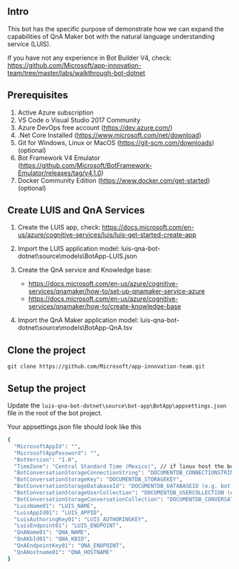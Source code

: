 ## Intro

This bot has the specific purpose of demonstrate how we can expand the capabilities of QnA Maker bot with the natural language understanding service (LUIS).

If you have not any experience in Bot Builder V4, check: https://github.com/Microsoft/app-innovation-team/tree/master/labs/walkthrough-bot-dotnet

## Prerequisites

1. Active Azure subscription
2. VS Code o Visual Studio 2017 Community
3. Azure DevOps free account (https://dev.azure.com/)
4. .Net Core Installed (https://www.microsoft.com/net/download)
5. Git for Windows, Linux or MacOS (https://git-scm.com/downloads) (optional)
6. Bot Framework V4 Emulator (https://github.com/Microsoft/BotFramework-Emulator/releases/tag/v4.1.0)
7. Docker Community Edition (https://www.docker.com/get-started) (optional)

## Create LUIS and QnA Services

1. Create the LUIS app, check: https://docs.microsoft.com/en-us/azure/cognitive-services/luis/luis-get-started-create-app

2. Import the LUIS application model: luis-qna-bot-dotnet\source\models\BotApp-LUIS.json

3. Create the QnA service and Knowledge base: 
    - https://docs.microsoft.com/en-us/azure/cognitive-services/qnamaker/how-to/set-up-qnamaker-service-azure
    - https://docs.microsoft.com/en-us/azure/cognitive-services/qnamaker/how-to/create-knowledge-base

4. Import the QnA Maker application model: luis-qna-bot-dotnet\source\models\BotApp-QnA.tsv

## Clone the project

`git clone https://github.com/Microsoft/app-innovation-team.git`

## Setup the project

Update the `luis-qna-bot-dotnet\source\bot-app\BotApp\appsettings.json` file in the root of the bot project.

Your appsettings.json file should look like this
```bash
{
  "MicrosoftAppId": "",
  "MicrosoftAppPassword": "",
  "BotVersion": "1.0",
  "TimeZone": "Central Standard Time (Mexico)", // if linux host the bot use: "America/Mexico_City",
  "BotConversationStorageConnectionString": "DOCUMENTDB_CONNECTIONSTRING",
  "BotConversationStorageKey": "DOCUMENTDB_STORAGEKEY",
  "BotConversationStorageDatabaseId": "DOCUMENTDB_DATABASEID (e.g. bot)",
  "BotConversationStorageUserCollection": "DOCUMENTDB_USERCOLLECTION (e.g. user)",
  "BotConversationStorageConversationCollection": "DOCUMENTDB_CONVERSATIONCOLLECTION (e.g. conversation)",
  "LuisName01": "LUIS_NAME",
  "LuisAppId01": "LUIS_APPID",
  "LuisAuthoringKey01": "LUIS_AUTHORINGKEY",
  "LuisEndpoint01": "LUIS_ENDPOINT",
  "QnAName01": "QNA_NAME",
  "QnAKbId01": "QNA_KBID",
  "QnAEndpointKey01": "QNA_ENDPOINT",
  "QnAHostname01": "QNA_HOSTNAME"
}
```